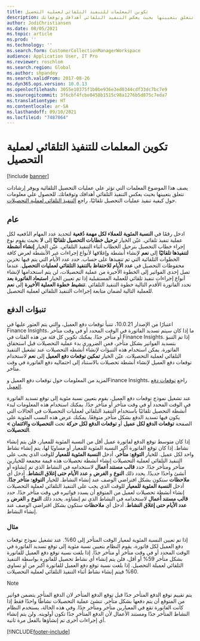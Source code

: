 ```yaml
---
title: تكوين المعلمات للتنفيذ التلقائي لعملية التحصيل
description: يصف هذا الموضوع المعلمات التي تؤثر علي عمليات التحصيل التلقائية ويوفر إرشادات تتعلق بتعيينها بحيث يعكس التنفيذ التلقائي أهدافك وتوقعاتك.
author: JodiChristiansen
ms.date: 08/05/2021
ms.topic: article
ms.prod: ''
ms.technology: ''
ms.search.form: CustomerCollectionManagerWorkspace
audience: Application User, IT Pro
ms.reviewer: roschlom
ms.search.region: Global
ms.author: shpandey
ms.search.validFrom: 2017-08-26
ms.dyn365.ops.version: 10.0.13
ms.openlocfilehash: 3055e10375f1b0be936e3ed0344cdf33dc7bc7e9
ms.sourcegitcommit: 3f6cbf4fcbe0458b1515c98a1276b5d875c7eda7
ms.translationtype: HT
ms.contentlocale: ar-SA
ms.lasthandoff: 09/10/2021
ms.locfileid: "7487064"
---
```

# <a name="configure-parameters-for-collection-process-automation"></a>تكوين المعلمات للتنفيذ التلقائي لعملية التحصيل

[!include [banner](../includes/banner.md)]

يصف هذا الموضوع المعلمات التي تؤثر علي عمليات التحصيل التلقائية ويوفر إرشادات تتعلق بتعيينها بحيث يعكس التنفيذ التلقائي أهدافك وتوقعاتك. للحصول علي معلومات حول كيفية تنفيذ عمليات التحصيل تلقائيًا، راجع [التنفيذ التلقائي لعملية التحصيلات](collections-process-automate.md).

## <a name="general"></a>عام
ادخل رقمًا في **النسبة المئوية للعملاء لكل مهمة دُفعية‬** لتحديد عدد المهام الدُفعيه لكل عملية تنفيذ تلقائي. عيّن الخيار **ترحيل خطابات التحصيل تلقائيًا‬** إلى **لا** بحيث يقوم نوع إجراء خطاب التحصيل بترحيل الخطاب أثناء التنفيذ التلقائي. عيّن الخيار **إنشاء أنشطة لتنفيذها تلقائيًا‬** إلى **نعم** لإنشاء أنشطة وإغلاقها لأنواع إجراءات غير الأنشطة لعرض كافة الخطوات التلقائية التي تم تنفيذها على حساب. حدد عدد الأيام التي يتم فيها تخزين محفوظات التحصيل في **عدد الأيام للاحتفاظ بالتنفيذ التلقائي لعمليات التحصيل‬**. عندما تصل إحدى الفواتير إلى الخطوة الأخيرة من عملية التحصيلات، لن يتم استخدامها لإنشاء أنواع إجراءات تنفيذ تلقائي للعملية المستقبلية إذا تم تعيين الخيار **استبعاد الفاتورة بعد تنشيط خطوة العملية الأخيرة** إلى **نعم‏‎**. تحدد الفاتورة الأقدم التالية خطوة التنفيذ التلقائي للعملية التالية لضمان متابعة إجراءات التنفيذ التلقائي لعملية التحصيل. 

## <a name="payment-predictions"></a>تنبؤات الدفع
اعتبارًا من الإصدار 10.0.21، تتنبأ توقعات دفع العميل‬، والتي يتم العثور عليها في Finance Insights‬، ما إذا كان سيتم تسديد الفاتورة في الوقت المحدد أو في وقت متأخر أو متأخر جدًا. يمكنك تكوين كل فئة من هذه الفئات في Finance Insights‬. إذا تم التنبؤ بتسديد الفواتير بشكل متأخر، فمن الضروري بدء عملية التحصيلات قبل استحقاق الفاتورة. يمكن استخدام هذه التنبؤات لإنشاء أنشطه التحصيلات عند تشغيل التنفيذ التلقائي لعملية التحصيلات. عيّن الخيار **تمكين توقعات دفع العميل‬** إلى **نعم** لاستخدام توقعات دفع العميل لإنشاء أنشطة تحصيلات بالاستناد إلى احتماليه دفع الفاتورة في وقت متأخر. 

لمزيد من المعلومات حول توقعات دفع العميل وFinance Insights، راجع [توقعات دفع العميل](payment-insights-overview.md).

عند تشغيل نموذج توقعات دفع العميل، يقوم بتعيين نسبة مئوية إلى توقع تسديد الفاتورة في الوقت المحدد أو في وقت متأخر أو متأخر جدًا.‬ يمكنك استخدام هذه المعلومات لبدء أنشطة التحصيل تلقائيًا باستخدام التنفيذ التلقائي لعمليات التحصيلات في الحالات التي يكون فيها تسديد الدفع بشكل متأخر متوقعًا. يمكنك عرض هذه النسب المئوية على الصفحة **توقعات الدفع لكل عميل** أو **توقعات الدفع لكل حركة** تحت **التحصيلات والائتمان‬ > التحصيلات**. 

إذا كان متوسط توقع الدفع لفاتورة عميل أقل من النسبة المئوية للمعيار، فلن يتم إنشاء نشاط. إذا كان توقع الفاتورة أكبر النسبة المئوية للمعيار أو مساويًا لها، يتم إنشاء نشاط واحد لكل عميل. للخيار **التوقع: متأخر**، أدخل **النسبة المئوية للمعيار** للوقت الذي يجب على التنفيذ التلقائي لعملية التحصيلات إنشاء أنشطة تحصيلات هذه قيمة مجمعة للخيارين متأخر ومتأخر جدًا. حدد **قالب مستند أعمال** لاستخدامه في النشاط الذي تم إنشاؤه أو أنشئ واحدًا جديدًا. يحدد ذلك **النوع** و **الغرض** و **عدد الأيام حتى إغلاق النشاط**. أدخل أي **ملاحظات** ستكون بشكل افتراضي الوصف عند إنشاء النشاط. للخيار **التوقع: متأخر جدًا**، أدخل **النسبة المئوية للمعيار** للوقت الذي يجب على التنفيذ التلقائي لعملية التحصيلات إنشاء أنشطة تحصيلات لعميل من المتوقع أن يسدد فواتيره في وقت متأخر جدًا. حدد **قالب مستند أعمال** لاستخدامه في النشاط الذي تم إنشاؤه. يحدد ذلك **النوع** و **الغرض** و **عدد الأيام حتى إغلاق النشاط**. أدخل أي **ملاحظات** ستكون بشكل افتراضي الوصف عند إنشاء النشاط. 

### <a name="example"></a>مثال
إذا تم تعيين النسبة المئوية لمعيار الوقت المتأخر إلى 60%. عند تشغيل نموذج توقعات دفع العميل لكل فاتورة، يقوم النظام بتعيين نسبة مئوية إلى توقع تسديد الفاتورة في الوقت المحدد أو في وقت متأخر أو متأخر جدًا.‬ إذا بلغت نسبة توقع دفع العميل للفاتورة بشكل متأخر 59% أو أقل، فلن يتم إنشاء أي نشاط تحصيل للفاتورة بواسطة التنفيذ التلقائي لعميلة التحصيل. إذا بلغت نسبة توقع دفع العميل للفاتورة أكبر من أو تساوي 60% فيتم إنشاء نشاط أثناء التنفيذ التلقائي لعملية التحصيلات. 

> [!NOTE]
> يتم تقييم توقع الدفع المتأخر جدًا قبل توقع الدفع المتأخر لان الدفع المتأخر يتضمن فواتير من المتوقع أن يتم دفعها بشكل متأخر. تنشئ عملية التحصيلات نشاطًا واحدًا فقط إذا كانت الفاتورة تقع في المعيارين متأخر ومتأخر جدًا. وفي هذه الحالة، يستخدم النظام النشاط المتأخر جدًا ومستند الأعمال لأن الدفع المتأخر جدًا تكون أولويته. ولن يتم إنشاء أي إجراءات أخرى تم إنشاؤها بالفعل مرة ثانية.

[!INCLUDE[footer-include](../../includes/footer-banner.md)]
